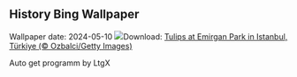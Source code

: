 ## History Bing Wallpaper
Wallpaper date: 2024-05-10
![](https://www.bing.com/th?id=OHR.EmirganPark_EN-US0659286862_UHD.jpg&w=1000)Download: [Tulips at Emirgan Park in Istanbul, Türkiye (© Ozbalci/Getty Images)](https://www.bing.com/th?id=OHR.EmirganPark_EN-US0659286862_UHD.jpg)

Auto get programm by LtgX
